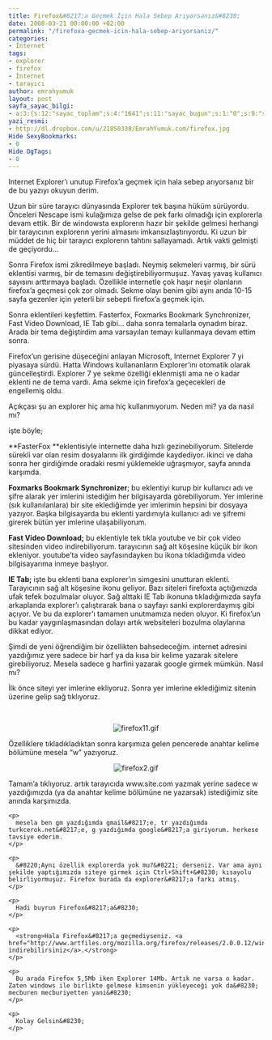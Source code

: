 ```yaml
---
title: Firefox&#8217;a Geçmek İçin Hala Sebep Arıyorsanız&#8230;
date: 2008-03-21 00:00:00 +02:00
permalink: "/firefoxa-gecmek-icin-hala-sebep-ariyorsaniz/"
categories:
- İnternet
tags:
- explorer
- firefox
- İnternet
- tarayıcı
author: emrahyumuk
layout: post
sayfa_sayac_bilgi:
- a:3:{s:12:"sayac_toplam";s:4:"1641";s:11:"sayac_bugun";s:1:"0";s:9:"son_okuma";s:10:"1364892295";}
yazi_resmi:
- http://dl.dropbox.com/u/21850338/EmrahYumuk.com/firefox.jpg
Hide SexyBookmarks:
- 0
Hide OgTags:
- 0
---
```


Internet Explorer&#8217;ı unutup Firefox&#8217;a geçmek için hala sebep arıyorsanız bir de bu yazıyı okuyun derim.

Uzun bir süre tarayıcı dünyasında Explorer tek başına hüküm sürüyordu. Önceleri Nescape ismi kulağımıza gelse de pek farkı olmadığı için explorerla devam ettik. Bir de windowsta explorerın hazır bir şekilde gelmesi herhangi bir tarayıcının explorerın yerini almasını imkansızlaştırıyordu. Ki uzun bir müddet de hiç bir tarayıcı explorerın tahtını sallayamadı. Artık vakti gelmişti de geçiyordu&#8230;

<!--more-->

Sonra Firefox ismi zikredilmeye başladı. Neymiş sekmeleri varmış, bir sürü eklentisi varmış, bir de temasını değiştirebiliyormuşuz. Yavaş yavaş kullanıcı sayısını arttırmaya başladı. Özellikle internetle çok haşır neşir olanların firefox&#8217;a geçmesi çok zor olmadı. Sekme olayı benim gibi aynı anda 10-15 sayfa gezenler için yeterli bir sebepti firefox&#8217;a geçmek için.

Sonra eklentileri keşfettim. Fasterfox, Foxmarks Bookmark Synchronizer, Fast Video Download, IE Tab gibi&#8230; daha sonra temalarla oynadım biraz. Arada bir tema değiştirdim ama varsayılan temayı kullanmaya devam ettim sonra.

Firefox&#8217;un gerisine düşeceğini anlayan Microsoft, Internet Explorer 7 yi piyasaya sürdü. Hatta Windows kullananların Explorer&#8217;ını otomatik olarak güncelleştirdi. Explorer 7 ye sekme özelliği eklenmişti ama ne o kadar eklenti ne de tema vardı. Ama sekme için firefox&#8217;a geçecekleri de engellemiş oldu.

Açıkçası şu an explorer hiç ama hiç kullanmıyorum. Neden mi? ya da nasıl mı?

işte böyle;

**FasterFox **eklentisiyle internette daha hızlı gezinebiliyorum. Sitelerde sürekli var olan resim dosyalarını ilk girdiğimde kaydediyor. ikinci ve daha sonra her girdiğimde oradaki resmi yüklemekle uğraşmıyor, sayfa anında karşımda.

**Foxmarks Bookmark Synchronizer**; bu eklentiyi kurup bir kullanıcı adı ve şifre alarak yer imlerini istediğim her bilgisayarda görebiliyorum. Yer imlerine (sık kullanılanlara) bir site eklediğimde yer imlerimin hepsini bir dosyaya yazıyor. Başka bilgisayarda bu eklenti yardımıyla kullanıcı adı ve şifremi girerek bütün yer imlerine ulaşabiliyorum.

**Fast Video Download;** bu eklentiyle tek tıkla youtube ve bir çok video sitesinden video indirebiliyorum. tarayıcının sağ alt köşesine küçük bir ikon ekleniyor. youtube&#8217;ta video sayfasındayken bu ikona tıkladığımda video bilgisayarıma inmeye başlıyor.

**IE Tab;** işte bu eklenti bana explorer&#8217;ın simgesini unutturan eklenti. Tarayıcının sağ alt köşesine ikonu geliyor. Bazı siteleri firefoxta açtığımızda ufak tefek bozulmalar oluyor. Sağ alttaki IE Tab ikonuna tıkladığımızda sayfa arkaplanda explorer&#8217;ı çalıştırarak bana o sayfayı sanki explorerdaymış gibi açıyor. Ve bu da explorer&#8217;ı tamamen unutmamıza neden oluyor. Ki firefox&#8217;un bu kadar yaygınlaşmasından dolayı artık websiteleri bozulma olaylarına dikkat ediyor.

Şimdi de yeni öğrendiğim bir özellikten bahsedeceğim. internet adresini yazdığımız yere sadece bir harf ya da kısa bir kelime yazarak sitelere girebiliyoruz. Mesela sadece g harfini yazarak google girmek mümkün. Nasıl mı?

İlk önce siteyi yer imlerine ekliyoruz. Sonra yer imlerine eklediğimiz sitenin üzerine gelip sağ tıklıyoruz.

&nbsp;

<p style="text-align: center;">
  <img src="http://www.emrahyumuk.com/blog/wp-content/firefox11.gif" alt="firefox11.gif" />
</p>

Özelliklere tıkladıkladıktan sonra karşımıza gelen pencerede anahtar kelime bölümüne mesela &#8220;w&#8221; yazıyoruz.

<p style="text-align: center;">
  <img src="http://www.emrahyumuk.com/blog/wp-content/firefox2.gif" alt="firefox2.gif" />
</p>

<p style="text-align: center;">
  <p style="text-align: center;" align="left">
    <p>
      Tamam&#8217;a tıklıyoruz. artık tarayıcıda www.site.com yazmak yerine sadece w yazdığımızda (ya da anahtar kelime bölümüne ne yazarsak) istediğimiz site anında karşımızda.
    </p>
    
    <p>
      mesela ben gm yazdığımda gmail&#8217;e, tr yazdığımda turkcerok.net&#8217;e, g yazdığımda google&#8217;a giriyorum. herkese tavsiye ederim.
    </p>
    
    <p>
      &#8220;Aynı özellik explorerda yok mu?&#8221; derseniz. Var ama aynı şekilde yaptığımızda siteye girmek için Ctrl+Shift+&#8230; kısayolu belirliyormuşuz. Firefox burada da explorer&#8217;a farkı atmış.
    </p>
    
    <p>
      Hadi buyrun Firefox&#8217;a&#8230;
    </p>
    
    <p>
      <strong>Hala Firefox&#8217;a geçmediyseniz. <a href="http://www.artfiles.org/mozilla.org/firefox/releases/2.0.0.12/win32/tr/Firefox%20Setup%202.0.0.12.exe">Burdan indirebilirsiniz</a>.</strong>
    </p>
    
    <p>
      Bu arada Firefox 5,5Mb iken Explorer 14Mb. Artık ne varsa o kadar. Zaten windows ile birlikte gelmese kimsenin yükleyeceği yok da&#8230; mecburen mecburiyetten yani&#8230;
    </p>
    
    <p>
      Kolay Gelsin&#8230;
    </p>